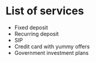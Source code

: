 # List of services

- Fixed deposit
- Recurring deposit
- SIP
- Credit card with yummy offers
- Government investment plans
